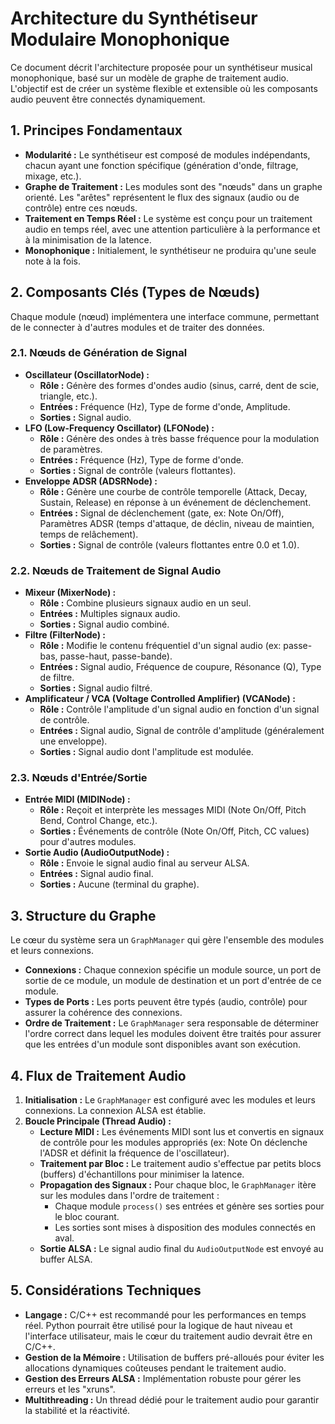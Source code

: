 # Architecture du Synthétiseur Modulaire Monophonique

Ce document décrit l'architecture proposée pour un synthétiseur musical monophonique, basé sur un modèle de graphe de traitement audio. L'objectif est de créer un système flexible et extensible où les composants audio peuvent être connectés dynamiquement.

## 1. Principes Fondamentaux

*   **Modularité :** Le synthétiseur est composé de modules indépendants, chacun ayant une fonction spécifique (génération d'onde, filtrage, mixage, etc.).
*   **Graphe de Traitement :** Les modules sont des "nœuds" dans un graphe orienté. Les "arêtes" représentent le flux des signaux (audio ou de contrôle) entre ces nœuds.
*   **Traitement en Temps Réel :** Le système est conçu pour un traitement audio en temps réel, avec une attention particulière à la performance et à la minimisation de la latence.
*   **Monophonique :** Initialement, le synthétiseur ne produira qu'une seule note à la fois.

## 2. Composants Clés (Types de Nœuds)

Chaque module (nœud) implémentera une interface commune, permettant de le connecter à d'autres modules et de traiter des données.

### 2.1. Nœuds de Génération de Signal

*   **Oscillateur (OscillatorNode) :**
    *   **Rôle :** Génère des formes d'ondes audio (sinus, carré, dent de scie, triangle, etc.).
    *   **Entrées :** Fréquence (Hz), Type de forme d'onde, Amplitude.
    *   **Sorties :** Signal audio.
*   **LFO (Low-Frequency Oscillator) (LFONode) :**
    *   **Rôle :** Génère des ondes à très basse fréquence pour la modulation de paramètres.
    *   **Entrées :** Fréquence (Hz), Type de forme d'onde.
    *   **Sorties :** Signal de contrôle (valeurs flottantes).
*   **Enveloppe ADSR (ADSRNode) :**
    *   **Rôle :** Génère une courbe de contrôle temporelle (Attack, Decay, Sustain, Release) en réponse à un événement de déclenchement.
    *   **Entrées :** Signal de déclenchement (gate, ex: Note On/Off), Paramètres ADSR (temps d'attaque, de déclin, niveau de maintien, temps de relâchement).
    *   **Sorties :** Signal de contrôle (valeurs flottantes entre 0.0 et 1.0).

### 2.2. Nœuds de Traitement de Signal Audio

*   **Mixeur (MixerNode) :**
    *   **Rôle :** Combine plusieurs signaux audio en un seul.
    *   **Entrées :** Multiples signaux audio.
    *   **Sorties :** Signal audio combiné.
*   **Filtre (FilterNode) :**
    *   **Rôle :** Modifie le contenu fréquentiel d'un signal audio (ex: passe-bas, passe-haut, passe-bande).
    *   **Entrées :** Signal audio, Fréquence de coupure, Résonance (Q), Type de filtre.
    *   **Sorties :** Signal audio filtré.
*   **Amplificateur / VCA (Voltage Controlled Amplifier) (VCANode) :**
    *   **Rôle :** Contrôle l'amplitude d'un signal audio en fonction d'un signal de contrôle.
    *   **Entrées :** Signal audio, Signal de contrôle d'amplitude (généralement une enveloppe).
    *   **Sorties :** Signal audio dont l'amplitude est modulée.

### 2.3. Nœuds d'Entrée/Sortie

*   **Entrée MIDI (MIDINode) :**
    *   **Rôle :** Reçoit et interprète les messages MIDI (Note On/Off, Pitch Bend, Control Change, etc.).
    *   **Sorties :** Événements de contrôle (Note On/Off, Pitch, CC values) pour d'autres modules.
*   **Sortie Audio (AudioOutputNode) :**
    *   **Rôle :** Envoie le signal audio final au serveur ALSA.
    *   **Entrées :** Signal audio final.
    *   **Sorties :** Aucune (terminal du graphe).

## 3. Structure du Graphe

Le cœur du système sera un `GraphManager` qui gère l'ensemble des modules et leurs connexions.

*   **Connexions :** Chaque connexion spécifie un module source, un port de sortie de ce module, un module de destination et un port d'entrée de ce module.
*   **Types de Ports :** Les ports peuvent être typés (audio, contrôle) pour assurer la cohérence des connexions.
*   **Ordre de Traitement :** Le `GraphManager` sera responsable de déterminer l'ordre correct dans lequel les modules doivent être traités pour assurer que les entrées d'un module sont disponibles avant son exécution.

## 4. Flux de Traitement Audio

1.  **Initialisation :** Le `GraphManager` est configuré avec les modules et leurs connexions. La connexion ALSA est établie.
2.  **Boucle Principale (Thread Audio) :**
    *   **Lecture MIDI :** Les événements MIDI sont lus et convertis en signaux de contrôle pour les modules appropriés (ex: Note On déclenche l'ADSR et définit la fréquence de l'oscillateur).
    *   **Traitement par Bloc :** Le traitement audio s'effectue par petits blocs (buffers) d'échantillons pour minimiser la latence.
    *   **Propagation des Signaux :** Pour chaque bloc, le `GraphManager` itère sur les modules dans l'ordre de traitement :
        *   Chaque module `process()` ses entrées et génère ses sorties pour le bloc courant.
        *   Les sorties sont mises à disposition des modules connectés en aval.
    *   **Sortie ALSA :** Le signal audio final du `AudioOutputNode` est envoyé au buffer ALSA.

## 5. Considérations Techniques

*   **Langage :** C/C++ est recommandé pour les performances en temps réel. Python pourrait être utilisé pour la logique de haut niveau et l'interface utilisateur, mais le cœur du traitement audio devrait être en C/C++.
*   **Gestion de la Mémoire :** Utilisation de buffers pré-alloués pour éviter les allocations dynamiques coûteuses pendant le traitement audio.
*   **Gestion des Erreurs ALSA :** Implémentation robuste pour gérer les erreurs et les "xruns".
*   **Multithreading :** Un thread dédié pour le traitement audio pour garantir la stabilité et la réactivité.
